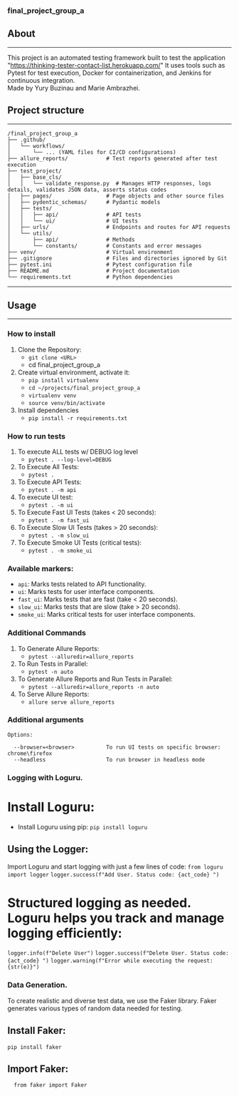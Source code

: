 ### final_project_group_a

## About

---
This project is an automated testing framework built to test the application
"https://thinking-tester-contact-list.herokuapp.com/"
It uses tools such as Pytest for test execution, Docker for containerization, and Jenkins for
continuous integration.  
Made by Yury Buzinau and Marie Ambrazhei.

## Project structure

---

```
/final_project_group_a
├── .github/
│   └── workflows/
│       └── ... (YAML files for CI/CD configurations)
├── allure_reports/            # Test reports generated after test execution
├── test_project/
│   ├── base_cls/
│   │   └── validate_response.py  # Manages HTTP responses, logs details, validates JSON data, asserts status codes
│   ├── pages/                 # Page objects and other source files
│   ├── pydentic_schemas/      # Pydantic models
│   ├── tests/
│   │   ├── api/               # API tests
│   │   └── ui/                # UI tests
│   ├── urls/                  # Endpoints and routes for API requests
│   └── utils/
│       ├── api/               # Methods
│       └── constants/         # Constants and error messages
├── venv/                      # Virtual environment
├── .gitignore                 # Files and directories ignored by Git
├── pytest.ini                 # Pytest configuration file
├── README.md                  # Project documentation
└── requirements.txt           # Python dependencies
```

---

## Usage

---

### How to install

1. Clone the Repository:
    + `git clone <URL>`
    + cd final_project_group_a
2. Create virtual environment, activate it:
    + `pip install virtualenv`
    + `cd ~/projects/final_project_group_a`
    + `virtualenv venv`
    + `source venv/bin/activate`
3. Install dependencies
    + `pip install -r requirements.txt`

### How to run tests

1. To execute ALL tests w/ DEBUG log level
    + `pytest . --log-level=DEBUG`
2. To Execute All Tests:
    + `pytest .`
3. To Execute API Tests:
    + `pytest . -m api`
4. To execute UI test:
    + `pytest . -m ui`
5. To Execute Fast UI Tests (takes < 20 seconds):
    + `pytest . -m fast_ui`
6. To Execute Slow UI Tests (takes > 20 seconds):
    + `pytest . -m slow_ui`
7. To Execute Smoke UI Tests (critical tests):
    + `pytest . -m smoke_ui`

### Available markers:

- `api`: Marks tests related to API functionality.
- `ui`: Marks tests for user interface components.
- `fast_ui`: Marks tests that are fast (take < 20 seconds).
- `slow_ui`: Marks tests that are slow (take > 20 seconds).
- `smoke_ui`: Marks critical tests for user interface components.

### Additional Commands

1. To Generate Allure Reports:
    + `pytest --alluredir=allure_reports`
2. To Run Tests in Parallel:
    + `pytest -n auto`
3. To Generate Allure Reports and Run Tests in Parallel:
    + `pytest --alluredir=allure_reports -n auto`
4. To Serve Allure Reports:
    + `allure serve allure_reports`

### Additional arguments

```shell
Options:

  --browser=<browser>          To run UI tests on specific browser: chrome\firefox
  --headless                   To run browser in headless mode
```

### Logging with Loguru.

# Install Loguru:

- Install Loguru using pip:
  `pip install loguru`

## Using the Logger:

Import Loguru and start logging with just a few lines of code:
`from loguru import logger`
`logger.success(f"Add User. Status code: {act_code} ")`

# Structured logging as needed. Loguru helps you track and manage logging efficiently:

`logger.info(f"Delete User")`
`logger.success(f"Delete User. Status code: {act_code} ")`
`logger.warning(f"Error while executing the request: {str(e)}")`

### Data Generation.

To create realistic and diverse test data, we use the Faker library.
Faker generates various types of random data needed for testing.

## Install Faker:

`pip install faker`

## Import Faker:

`  from faker import Faker`
